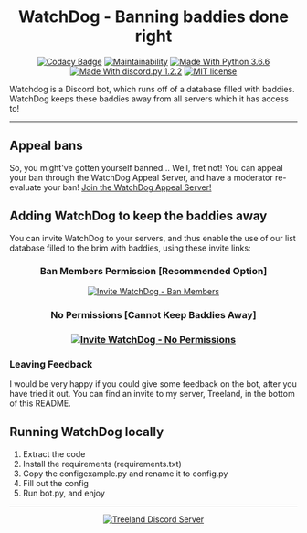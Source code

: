 <h1 align="center">WatchDog - Banning baddies done right</h1>
<div align="center">

[![Codacy Badge](https://api.codacy.com/project/badge/Grade/b8869fc694fb422face151594faf177f)](https://www.codacy.com/app/Fido2603/WatchDog?utm_source=github.com&amp;utm_medium=referral&amp;utm_content=Fido2603/WatchDog&amp;utm_campaign=Badge_Grade)
[![Maintainability](https://api.codeclimate.com/v1/badges/5aef388650398035970a/maintainability)](https://codeclimate.com/github/Fido2603/WatchDog/maintainability)
[![Made With Python 3.6.6](https://img.shields.io/badge/Python-3.6.6-blue.svg)](https://www.python.org/downloads/release/python-366/)
[![Made With discord.py 1.2.2](https://img.shields.io/badge/discord.py-1.2.5-blue.svg)](https://github.com/Rapptz/discord.py)
[![MIT license](https://img.shields.io/badge/License-MIT-blue.svg)](https://raw.githubusercontent.com/Fido2603/WatchDog/master/LICENSE)
</div>

Watchdog is a Discord bot, which runs off of a database filled with baddies. WatchDog keeps these baddies away from all servers which it has access to!

___

## Appeal bans
So, you might've gotten yourself banned... Well, fret not! You can appeal your ban through the WatchDog Appeal Server, and have a moderator re-evaluate your ban! [Join the WatchDog Appeal Server!](https://discord.gg/J9YVWgF)

## Adding WatchDog to keep the baddies away
You can invite WatchDog to your servers, and thus enable the use of our list database filled to the brim with baddies, using these invite links:

<div align="center">
<h3>Ban Members Permission [Recommended Option]</h3>

[![Invite WatchDog - Ban Members](https://img.shields.io/static/v1.svg?label=Invite%20WatchDog&message=Ban%20Permissions&color=7289DA&stile=flat&logo=discord&logoColor=7289DA&labelColor=2C2F33)](https://discordapp.com/oauth2/authorize?client_id=475447317072183306&scope=bot&permissions=4)
<br>
<h3>No Permissions [Cannot Keep Baddies Away]<h3>

[![Invite WatchDog - No Permissions](https://img.shields.io/static/v1.svg?label=Invite%20WatchDog&message=No%20Permissions&color=7289DA&stile=flat&logo=discord&logoColor=7289DA&labelColor=2C2F33)](https://discordapp.com/oauth2/authorize?client_id=475447317072183306&scope=bot)
</div>

### Leaving Feedback
I would be very happy if you could give some feedback on the bot, after you have tried it out. You can find an invite to my server, Treeland, in the bottom of this README.

## Running WatchDog locally
1.  Extract the code
2.  Install the requirements (requirements.txt)
3.  Copy the configexample.py and rename it to config.py
4.  Fill out the config
5.  Run bot.py, and enjoy

___
<div align="center">

[![Treeland Discord Server](https://discordapp.com/api/guilds/221996778092888065/widget.png?style=banner3)](https://discord.gg/PvFPEfd)
</div>
